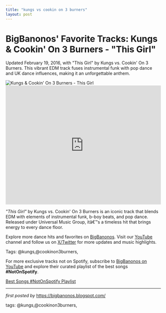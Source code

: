 ```yaml
---
title: "kungs vs cookin on 3 burners"
layout: post
---
```

<!-- Post Title -->
<h1 >BigBanonos' Favorite Tracks: Kungs & Cookin' On 3 Burners - "This Girl"</h1> <!-- Introductory Text -->
<p >Updated February 19, 2016, with "This Girl" by Kungs vs. Cookin' On 3 Burners. This vibrant EDM track fuses instrumental funk with pop dance and UK dance influences, making it an unforgettable anthem.</p> <!-- Featured Image -->
<div > <img src="https://i.scdn.co/image/ab67616d0000b273af72d0856c5527dc97f3ea08" alt="Kungs & Cookin' On 3 Burners - This Girl" />
</div> <!-- YouTube Video Embed -->
<div > <iframe width="100%" height="385" src="https://www.youtube.com/embed/2Y6Nne8RvaA" title="Kungs vs Cookinâ€™ on 3 Burners - This Girl (Official Music Video)" frameborder="0" allow="accelerometer; autoplay; clipboard-write; encrypted-media; gyroscope; picture-in-picture; web-share" referrerpolicy="strict-origin-when-cross-origin" allowfullscreen></iframe>
</div> <!-- Song Information -->
<div > <p><em>"This Girl"</em> by Kungs vs. Cookin' On 3 Burners is an iconic track that blends EDM with elements of instrumental funk, b-boy beats, and pop dance. Released under Universal Music Group, itâ€™s a timeless hit that brings energy to every dance floor.</p>
</div> <!-- Footer Links -->
<div > <p>Explore more dance hits and favorites on <a href="https://bigbanonos.blogspot.com/" target="_blank">BigBanonos</a>. Visit our <a href="https://www.youtube.com/@BigBanonos" target="_blank">YouTube</a> channel and follow us on <a href="https://x.com/bigbanonos" target="_blank">X/Twitter</a> for more updates and music highlights.</p>
</div> <!-- Tags -->
<p >Tags: @kungs,@cookinon3burners,</p>


<!--Subscribe and Playlist Links-->
<div>
    <p>For more exclusive tracks not on Spotify, subscribe to <a href="https://www.youtube.com/@BigBanonos" target="_blank">BigBanonos on YouTube</a> and explore their curated playlist of the best songs <strong>#NotOnSpotify</strong>.</p>
    <p><a href="https://www.youtube.com/playlist?list=PLtuNtuTatqI0kFahUCbtbfenC_ET5O_tr" target="_blank">Best Songs #NotOnSpotify Playlist<br /></a></p></div>

<hr />

<p><em>first posted by</em> <a href="https://bigbanonos.blogspot.com/" rel="noopener" target="_new">https://bigbanonos.blogspot.com/</a></p>

<p>tags: @kungs,@cookinon3burners,</p>
